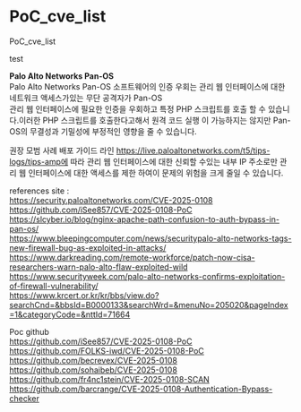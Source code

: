 # PoC_cve_list
PoC_cve_list

test

<b>Palo Alto Networks Pan-OS</b></br>
Palo Alto Networks Pan-OS 소프트웨어의 인증 우회는 관리 웹 인터페이스에 대한 네트워크 액세스가있는 무단 공격자가 Pan-OS  
관리 웹 인터페이스에 필요한 인증을 우회하고 특정 PHP 스크립트를 호출 할 수 있습니다.이러한 PHP 스크립트를 호출한다고해서 원격 코드 실행
이 가능하지는 않지만 Pan-OS의 무결성과 기밀성에 부정적인 영향을 줄 수 있습니다.

권장 모범 사례 배포 가이드 라인 https://live.paloaltonetworks.com/t5/tips-logs/tips-amp에 따라 관리 웹 인터페이스에 대한 신뢰할 수있는 
내부 IP 주소로만 관리 웹 인터페이스에 대한 액세스를 제한 하여이 문제의 위험을 크게 줄일 수 있습니다.

references site :</br>
https://security.paloaltonetworks.com/CVE-2025-0108 </br>
https://github.com/iSee857/CVE-2025-0108-PoC </br>
https://slcyber.io/blog/nginx-apache-path-confusion-to-auth-bypass-in-pan-os/ </br>
https://www.bleepingcomputer.com/news/securitypalo-alto-networks-tags-new-firewall-bug-as-exploited-in-attacks/</br>
https://www.darkreading.com/remote-workforce/patch-now-cisa-researchers-warn-palo-alto-flaw-exploited-wild</br>
https://www.securityweek.com/palo-alto-networks-confirms-exploitation-of-firewall-vulnerability/</br>
https://www.krcert.or.kr/kr/bbs/view.do?searchCnd=&bbsId=B0000133&searchWrd=&menuNo=205020&pageIndex=1&categoryCode=&nttId=71664</br>


Poc github </br>
https://github.com/iSee857/CVE-2025-0108-PoC</br>
https://github.com/FOLKS-iwd/CVE-2025-0108-PoC</br>
https://github.com/becrevex/CVE-2025-0108 </br>
https://github.com/sohaibeb/CVE-2025-0108 </br>
https://github.com/fr4nc1stein/CVE-2025-0108-SCAN </br>
https://github.com/barcrange/CVE-2025-0108-Authentication-Bypass-checker </br>


